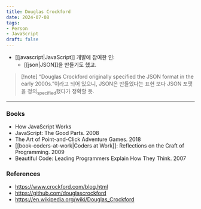 ```yaml
---
title: Douglas Crockford
date: 2024-07-08
tags:
- Person
- JavaScript
draft: false
---
```



- [[javascript|JavaScript]] 개발에 참여한 인:
    - [[json|JSON]]을 만들기도 했고.

> [!note] “Douglas Crockford originally specified the JSON format in the early 2000s.”이라고 되어 있으니, JSON은 만들었다는 표현 보다 JSON 포맷을 정의<sub>specified</sub>했다가 정확할 듯.


---
### Books
- How JavaScript Works
- JavaScript: The Good Parts. 2008
- The Art of Point-and-Click Adventure Games. 2018
- [[book-coders-at-work|Coders at Work]]: Reflections on the Craft of Programming. 2009
- Beautiful Code: Leading Programmers Explain How They Think. 2007


### References
- https://www.crockford.com/blog.html
- https://github.com/douglascrockford
- https://en.wikipedia.org/wiki/Douglas_Crockford